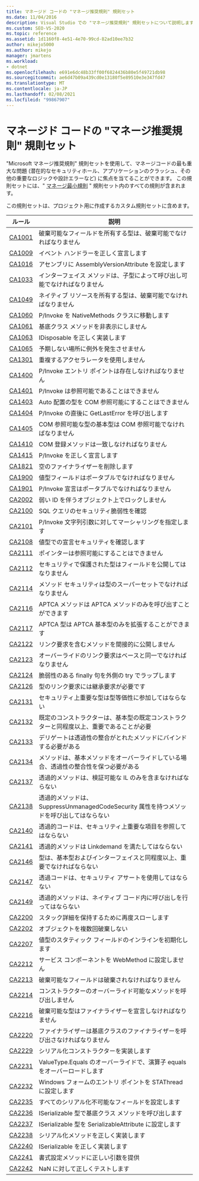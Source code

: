 ```yaml
---
title: マネージド コードの "マネージ推奨規則" 規則セット
ms.date: 11/04/2016
description: Visual Studio での "マネージ推奨規則" 規則セットについて説明します。 セキュリティ、堅牢性、およびその他の重要な問題に焦点を当てたルールの説明を参照してください。
ms.custom: SEO-VS-2020
ms.topic: reference
ms.assetid: 1d1160f8-4e51-4e70-99cd-82ad10ee7b32
author: mikejo5000
ms.author: mikejo
manager: jmartens
ms.workload:
- dotnet
ms.openlocfilehash: e691e6dc48b33ff00f6824436b80e5f49721db98
ms.sourcegitcommit: ae6d47b09a439cd0e13180f5e89510e3e347fd47
ms.translationtype: MT
ms.contentlocale: ja-JP
ms.lasthandoff: 02/08/2021
ms.locfileid: "99867907"
---
```

# <a name="managed-recommended-rules-rule-set-for-managed-code"></a>マネージド コードの "マネージ推奨規則" 規則セット

"Microsoft マネージ推奨規則" 規則セットを使用して、マネージコードの最も重大な問題 (潜在的なセキュリティホール、アプリケーションのクラッシュ、その他の重要なロジックや設計エラーなど) に焦点を当てることができます。 この規則セットには、" [マネージ最小規則](managed-minimum-rules-rule-set-for-managed-code.md) " 規則セット内のすべての規則が含まれます。

この規則セットは、プロジェクト用に作成するカスタム規則セットに含めます。

|ルール|説明|
|----------|-----------------|
|[CA1001](/dotnet/fundamentals/code-analysis/quality-rules/ca1001)|破棄可能なフィールドを所有する型は、破棄可能でなければなりません|
|[CA1009](../code-quality/ca1009.md)|イベント ハンドラーを正しく宣言します|
|[CA1016](/dotnet/fundamentals/code-analysis/quality-rules/ca1016)|アセンブリに AssemblyVersionAttribute を設定します|
|[CA1033](/dotnet/fundamentals/code-analysis/quality-rules/ca1033)|インターフェイス メソッドは、子型によって呼び出し可能でなければなりません|
|[CA1049](../code-quality/ca1049.md)|ネイティブ リソースを所有する型は、破棄可能でなければなりません|
|[CA1060](/dotnet/fundamentals/code-analysis/quality-rules/ca1060)|P/Invoke を NativeMethods クラスに移動します|
|[CA1061](/dotnet/fundamentals/code-analysis/quality-rules/ca1061)|基底クラス メソッドを非表示にしません|
|[CA1063](/dotnet/fundamentals/code-analysis/quality-rules/ca1063)|IDisposable を正しく実装します|
|[CA1065](/dotnet/fundamentals/code-analysis/quality-rules/ca1065)|予期しない場所に例外を発生させません|
|[CA1301](../code-quality/ca1301.md)|重複するアクセラレータを使用しません|
|[CA1400](../code-quality/ca1400.md)|P/Invoke エントリ ポイントは存在しなければなりません|
|[CA1401](/dotnet/fundamentals/code-analysis/quality-rules/ca1401)|P/Invoke は参照可能であることはできません|
|[CA1403](../code-quality/ca1403.md)|Auto 配置の型を COM 参照可能にすることはできません|
|[CA1404](../code-quality/ca1404.md)|P/Invoke の直後に GetLastError を呼び出します|
|[CA1405](../code-quality/ca1405.md)|COM 参照可能な型の基本型は COM 参照可能でなければなりません|
|[CA1410](../code-quality/ca1410.md)|COM 登録メソッドは一致しなければなりません|
|[CA1415](../code-quality/ca1415.md)|P/Invoke を正しく宣言します|
|[CA1821](/dotnet/fundamentals/code-analysis/quality-rules/ca1821)|空のファイナライザーを削除します|
|[CA1900](../code-quality/ca1900.md)|値型フィールドはポータブルでなければなりません|
|[CA1901](../code-quality/ca1901.md)|P/Invoke 宣言はポータブルでなければなりません|
|[CA2002](/dotnet/fundamentals/code-analysis/quality-rules/ca2002)|弱い ID を伴うオブジェクト上でロックしません|
|[CA2100](/dotnet/fundamentals/code-analysis/quality-rules/ca2100)|SQL クエリのセキュリティ脆弱性を確認|
|[CA2101](/dotnet/fundamentals/code-analysis/quality-rules/ca2101)|P/Invoke 文字列引数に対してマーシャリングを指定します|
|[CA2108](../code-quality/ca2108.md)|値型での宣言セキュリティを確認します|
|[CA2111](../code-quality/ca2111.md)|ポインターは参照可能にすることはできません|
|[CA2112](../code-quality/ca2112.md)|セキュリティで保護された型はフィールドを公開してはなりません|
|[CA2114](../code-quality/ca2114.md)|メソッド セキュリティは型のスーパーセットでなければなりません|
|[CA2116](../code-quality/ca2116.md)|APTCA メソッドは APTCA メソッドのみを呼び出すことができます|
|[CA2117](../code-quality/ca2117.md)|APTCA 型は APTCA 基本型のみを拡張することができます|
|[CA2122](../code-quality/ca2122.md)|リンク要求を含むメソッドを間接的に公開しません|
|[CA2123](../code-quality/ca2123.md)|オーバーライドのリンク要求はベースと同一でなければなりません|
|[CA2124](../code-quality/ca2124.md)|脆弱性のある finally 句を外側の try でラップします|
|[CA2126](../code-quality/ca2126.md)|型のリンク要求には継承要求が必要です|
|[CA2131](../code-quality/ca2131.md)|セキュリティ上重要な型は型等価性に参加してはならない|
|[CA2132](../code-quality/ca2132.md)|既定のコンストラクターは、基本型の既定コンストラクターと同程度以上、重要であることが必要|
|[CA2133](../code-quality/ca2133.md)|デリゲートは透過性の整合がとれたメソッドにバインドする必要がある|
|[CA2134](../code-quality/ca2134.md)|メソッドは、基本メソッドをオーバーライドしている場合、透過性の整合性を保つ必要がある|
|[CA2137](../code-quality/ca2137.md)|透過的メソッドは、検証可能な IL のみを含まなければならない|
|[CA2138](../code-quality/ca2138.md)|透過的メソッドは、SuppressUnmanagedCodeSecurity 属性を持つメソッドを呼び出してはならない|
|[CA2140](../code-quality/ca2140.md)|透過的コードは、セキュリティ上重要な項目を参照してはならない|
|[CA2141](../code-quality/ca2141.md)|透過的メソッドは Linkdemand を満たしてはならない|
|[CA2146](../code-quality/ca2146.md)|型は、基本型およびインターフェイスと同程度以上、重要でなければならない|
|[CA2147](../code-quality/ca2147.md)|透過コードは、セキュリティ アサートを使用してはならない|
|[CA2149](../code-quality/ca2149.md)|透過的メソッドは、ネイティブ コード内に呼び出しを行ってはならない|
|[CA2200](/dotnet/fundamentals/code-analysis/quality-rules/ca2200)|スタック詳細を保持するために再度スローします|
|[CA2202](../code-quality/ca2202.md)|オブジェクトを複数回破棄しない|
|[CA2207](/dotnet/fundamentals/code-analysis/quality-rules/ca2207)|値型のスタティック フィールドのインラインを初期化します|
|[CA2212](../code-quality/ca2212.md)|サービス コンポーネントを WebMethod に設定しません|
|[CA2213](/dotnet/fundamentals/code-analysis/quality-rules/ca2213)|破棄可能なフィールドは破棄されなければなりません|
|[CA2214](/dotnet/fundamentals/code-analysis/quality-rules/ca2214)|コンストラクターのオーバーライド可能なメソッドを呼び出しません|
|[CA2216](/dotnet/fundamentals/code-analysis/quality-rules/ca2216)|破棄可能な型はファイナライザーを宣言しなければなりません|
|[CA2220](../code-quality/ca2220.md)|ファイナライザーは基底クラスのファイナライザーを呼び出さなければなりません|
|[CA2229](/dotnet/fundamentals/code-analysis/quality-rules/ca2229)|シリアル化コンストラクターを実装します|
|[CA2231](/dotnet/fundamentals/code-analysis/quality-rules/ca2231)|ValueType.Equals のオーバーライドで、演算子 equals をオーバーロードします|
|[CA2232](../code-quality/ca2232.md)|Windows フォームのエントリ ポイントを STAThread に設定します|
|[CA2235](/dotnet/fundamentals/code-analysis/quality-rules/ca2235)|すべてのシリアル化不可能なフィールドを設定します|
|[CA2236](../code-quality/ca2236.md)|ISerializable 型で基底クラス メソッドを呼び出します|
|[CA2237](/dotnet/fundamentals/code-analysis/quality-rules/ca2237)|ISerializable 型を SerializableAttribute に設定します|
|[CA2238](../code-quality/ca2238.md)|シリアル化メソッドを正しく実装します|
|[CA2240](../code-quality/ca2240.md)|ISerializable を正しく実装します|
|[CA2241](/dotnet/fundamentals/code-analysis/quality-rules/ca2241)|書式設定メソッドに正しい引数を提供|
|[CA2242](/dotnet/fundamentals/code-analysis/quality-rules/ca2242)|NaN に対して正しくテストします|
